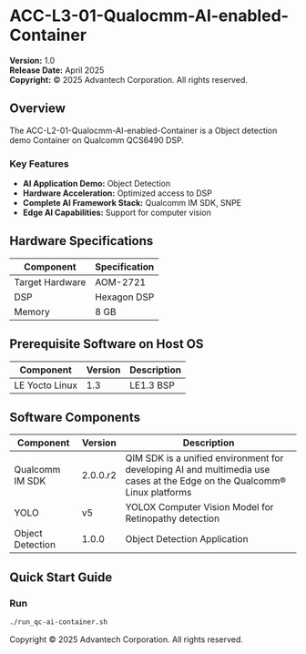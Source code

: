 # ACC-L3-01-Qualocmm-AI-enabled-Container


**Version:** 1.0  
**Release Date:** April 2025  
**Copyright:** © 2025 Advantech Corporation. All rights reserved.

## Overview

The ACC-L2-01-Qualocmm-AI-enabled-Container is a Object detection demo Container on Qualcomm QCS6490 DSP.

### Key Features

- **AI Application Demo:** Object Detection
- **Hardware Acceleration:** Optimized access to DSP
- **Complete AI Framework Stack:** Qualcomm IM SDK, SNPE
- **Edge AI Capabilities:** Support for computer vision


## Hardware Specifications

| Component | Specification |
|-----------|---------------|
| Target Hardware | AOM-2721 |
| DSP | Hexagon DSP |
| Memory | 8 GB |

## Prerequisite Software on Host OS

| Component | Version | Description |
|-----------|---------|-------------|
| LE Yocto Linux | 1.3 | LE1.3 BSP |

## Software Components

| Component | Version | Description |
|-----------|---------|-------------|
| Qualcomm IM SDK | 2.0.0.r2 | QIM SDK is a unified environment for developing AI and multimedia use cases at the Edge on the Qualcomm® Linux platforms  |
| YOLO | v5 | YOLOX Computer Vision Model for Retinopathy detection |
| Object Detection | 1.0.0 | Object Detection Application |


## Quick Start Guide

### Run 

```bash
./run_qc-ai-container.sh
```

Copyright © 2025 Advantech Corporation. All rights reserved.


